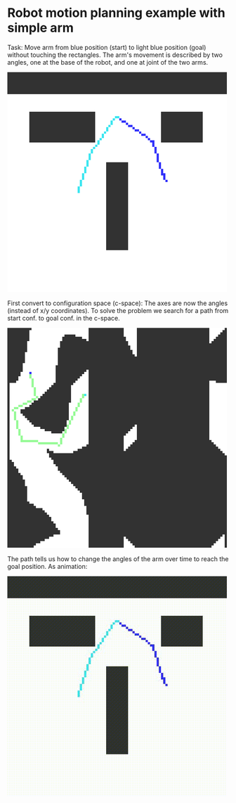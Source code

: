 # Robot motion planning example with simple arm

Task: Move arm from blue position (start) to light blue position (goal) without touching the rectangles. 
The arm's movement is described by two angles, one at the base of the robot, and one at joint of the two arms.


![space.png](example/space.png)

First convert to configuration space (c-space): The axes are now the angles (instead of x/y coordinates).
To solve the problem we search for a path from start conf. to goal conf. in the c-space.

![space.png](example/c_space.png)

The path tells us how to change the angles of the arm over time to reach the goal position. As animation:

![space.png](example/path.gif)

